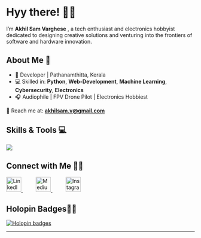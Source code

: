 

# Hyy there! 👋🏼

I’m **Akhil Sam Varghese** , a tech enthusiast and electronics hobbyist dedicated to designing creative solutions and venturing into the frontiers of software and hardware innovation.



## About Me 🌟

- 🌱 Developer | Pathanamthitta, Kerala  
- 💻 Skilled in: **Python**, **Web-Development**, **Machine Learning**, **Cybersecurity**, **Electronics**  
- 🎧 Audiophile | FPV Drone Pilot | Electronics Hobbiest  

📧 Reach me at: **akhilsam.v@gmail.com**


## Skills & Tools 💻

<img src="https://skillicons.dev/icons?i=html,css,js,git,py,django,react,tensorflow,raspberrypi" />

## Connect with Me 🙌🏼

<a href="https://www.linkedin.com/in/akhil-sam-varghese01/">
    <img src="https://github.com/gauravghongde/social-icons/blob/master/SVG/White/LinkedIN_white.svg" alt="LinkedIn" height="40"/>
</a>&nbsp;&nbsp;&nbsp;&nbsp;&nbsp;&nbsp;&nbsp;&nbsp;
<a href="https://medium.com/@akhilsamvarghese1234">
    <img src="https://github.com/gauravghongde/social-icons/blob/master/SVG/White/Medium_white.svg" alt="Medium" height="40" style="fill: white;" />
</a>&nbsp;&nbsp;&nbsp;&nbsp;&nbsp;&nbsp;&nbsp;&nbsp;
<a href="https://www.instagram.com/i_akhilsamvarghese">
    <img src="https://github.com/gauravghongde/social-icons/blob/master/SVG/White/Instagram_white.svg" alt="Instagram" height="40" style="fill: white;" />
</a>



## Holopin Badges✌🏼


[![Holopin badges](https://holopin.me/akhilsamvarghese)](https://holopin.io/@akhilsamvarghese)

---
